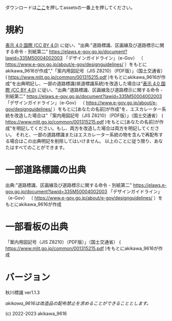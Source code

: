 ダウンロードは[ここ](https://github.com/akikawaken/akikawahyousiki/releases/tag/v1.1.3 "ahaha")を押してassetsの一番上を押してください。

# 規約

[表示 4.0 国際 (CC BY 4.0)](https://creativecommons.org/licenses/by/4.0/deed.ja "ライセンスページに飛ぶ") に従い、"出典:"道路標識、区画線及び道路標示に関する命令 - 別紙第二" https://elaws.e-gov.go.jp/document?lawid=335M50004002003
「デザインガイドライン」（e-Gov） （ https://www.e-gov.go.jp/about/e-gov/designguidelines/ ）をもとにakikawa_9616が作成","「案内用図記号（JIS Z8210）（PDF版）」（国土交通省） ( https://www.mlit.go.jp/common/001315215.pdf )をもとにakikawa_9616が作成"を出典明記し、一部の道路標識(県道標識系統)を改造した場合は"[表示 4.0 国際 (CC BY 4.0)](https://creativecommons.org/licenses/by/4.0/deed.ja "ライセンスページに飛ぶ") に従い、"出典:"道路標識、区画線及び道路標示に関する命令 - 別紙第二" https://elaws.e-gov.go.jp/document?lawid=335M50004002003
「デザインガイドライン」（e-Gov） （ https://www.e-gov.go.jp/about/e-gov/designguidelines/ ）をもとに[あなたの名前]が作成"を、エスカレーター系統を改造した場合は"「案内用図記号（JIS Z8210）（PDF版）」（国土交通省） ( https://www.mlit.go.jp/common/001315215.pdf )をもとに[あなたの名前]が作成"を明記してください。もし、両方を改造した場合は両方を明記してください。
それと、一部の道路標識またはエスカレーター系統の物を含んで再配布する場合はこの出典明記を削除してはいけません。
以上のことに従う限り、あなたはすべてのことができます。

# 一部道路標識の出典
出典:"道路標識、区画線及び道路標示に関する命令 - 別紙第二" https://elaws.e-gov.go.jp/document?lawid=335M50004002003
「デザインガイドライン」（e-Gov） （ https://www.e-gov.go.jp/about/e-gov/designguidelines/ ）をもとにakikawa_9616が作成

# 一部看板の出典
「案内用図記号（JIS Z8210）（PDF版）」（国土交通省） ( https://www.mlit.go.jp/common/001315215.pdf )をもとにakikawa_9616が作成

# バージョン

秋川標識 ver1.1.3

*akikawa_9616は改造品の配布禁止を求めることができることとします。*

(c) 2022-2023 akikawa_9616
 
